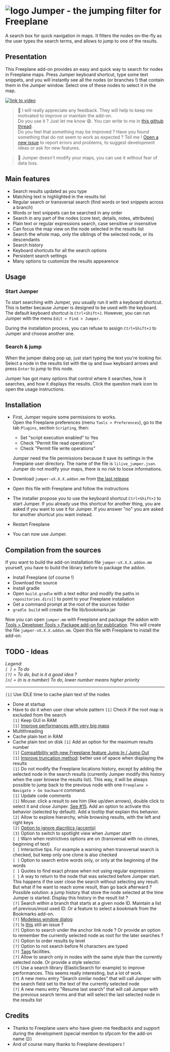 # ![logo](images/jumper-logo.png) Jumper - the jumping filter for Freeplane

A search box for quick navigation in maps. It filters the nodes on-the-fly as the user types the search terms, and allows to jump to one of the results.

## Presentation

This Freeplane add-on provides an easy and quick way to search for nodes in Freeplane maps. Press Jumper keyboard shortcut, type some text snippets, and you will instantly see all the nodes (or branches !) that contain them in the Jumper window. Select one of these nodes to select it in the map.

[![link to video](doc/demo-link.png)](https://vimeo.com/432653512)

> :bell: I will really appreciate any feedback. They will help to keep me motivated to improve or maintain the add-on.  
> Do you use it ? Just let me know :smile:. You can write to me in [this github thread](https://github.com/lilive/Freeplane-Jumper/issues/1).  
> Do you feel that something may be improved ? Have you found something that do not seem to work as expected ? Tell me ! [Open a new issue](https://github.com/lilive/Freeplane-Jumper/issues/new) to report errors and problems, to suggest development ideas or ask for new features.

> :bell: Jumper doesn't modify your maps, you can use it without fear of data loss.

## Main features

- Search results updated as you type
- Matching text is highlighted in the results list
- Regular search or transversal search (find words or text snippets across a branch)
- Words or text snippets can be searched in any order
- Search in any part of the nodes (core text, details, notes, attributes)
- Plain text or regular expressions search, case sensitive or insensitive
- Can focus the map view on the node selected in the results list
- Search the whole map, only the siblings of the selected node, or its descendants
- Search history
- Keyboard shortcuts for all the search options
- Persistent search settings
- Many options to customize the results appearence

## Usage

### Start Jumper

To start searching with Jumper, you usually run it with a keyboard shortcut. This is better because Jumper is designed to be used with the keyboard. The default keyboard shortcut is `Ctrl+Shift+J`. However, you can run Jumper with the menu `Edit > Find > Jumper`.

During the installation process, you can refuse to assign `Ctrl+Shift+J` to Jumper and choose another one.

### Search & jump

When the jumper dialog pop up, just start typing the text you're looking for. Select a node in the results list with the `Up` and `Down` keyboard arrows and press `Enter` to jump to this node.

Jumper has got many options that control where it searches, how it searches, and how it displays the results. Click the question mark icon to open the usage instructions.

## Installation

- First, Jumper require some permissions to works.  
  Open the Freeplane preferences (menu `Tools > Preferences`), go to the tab `Plugins`, section `Scripting`, then:

  - Set "script execution enabled" to Yes
  - Check "Permit file read operations"
  - Check "Permit file write operations"
  
  Jumper need the file permissions because it save its settings in the Freeplane user directory. The name of the file is `lilive_jumper.json`.  
  Jumper do not modify your maps, there is no risk to loose informations.
  
- Download `jumper-vX.X.X.addon.mm` from [the last release](https://github.com/lilive/Freeplane-Jumper/releases)

- Open this file with Freeplane and follow the instructions

- The installer propose you to use the keyboard shortcut `Ctrl+Shift+J` to start Jumper. If you already use this shortcut for another thing, you are asked if you want to use it for Jumper. If you answer "no" you are asked for another shortcut you want instead.

- Restart Freeplane

- You can now use Jumper.

## Compilation from the sources

If you want to build the add-on installation file `jumper-vX.X.X.addon.mm` yourself, you have to build the library before to package the addon.

- Install Freeplane (of course !)
- Download the source
- Install gradle
- Open `build.gradle` with a text editor and modify the paths in `repositories.dirs[]` to point to your Freeplane installation
- Get a command prompt at the root of the sources folder
- `gradle build` will create the file lib/bookmarks.jar

Now you can open `jumper.mm` with Freeplane and package the addon with [Tools > Developer Tools > Package add-on for publication](https://docs.freeplane.org/scripting/Add-ons_(Develop).html#publish). This will create the file `jumper-vX.X.X.addon.mm`. Open this file with Freeplane to install the add-on.

## TODO - Ideas

*Legend:  
`[ ]` = To do  
`[?]` = To do, but is it a good idea ?  
`[n]` = (n is a number) To do, lower number means higher priority*  

---

`[1]` Use IDLE time to cache plain text of the nodes  
- Done at startup
- Have to do it when user clear whole pattern
`[1]` Check if the root map is excluded from the search  
`[1]` Keep GUI in RAM  
`[1]` [Improve performances with very big maps](https://github.com/lilive/Freeplane-Jumper/issues/16)  
- Multithreading
- Cache plain text in RAM
- Cache plain text on disk
`[1]` Add an option for the maximum results number  
`[1]` [Compatibility with new Freeplane feature Jump In / Jump Out](https://github.com/lilive/Freeplane-Jumper/issues/11)  
`[1]` [Improve truncation method](https://github.com/lilive/Freeplane-Jumper/issues/12): better use of space when displaying the results  
`[1]` Do not modify the Freeplane locations history, except by adding the selected node in the search results (currently Jumper modify this history when the user browse the results list). This way, it will be always possible to jump back to the previous node with one `Freeplane > Navigate > Go backward` command.  
`[1]` Update code comments  
`[1]` Mouse: click a result to see him (like up/dwn arrows), double click to select it and close Jumper. [See #15](https://github.com/lilive/Freeplane-Jumper/issues/15). Add an option to activate this behavior (selected by default). Add a tooltip that explain this behavior.  
`[2]` Allow to explore hierarchy, while browsing results, with the left and right keys  
`[2]` [Option to ignore diacritics (accents)](https://github.com/lilive/Freeplane-Jumper/issues/7)  
`[3]` Option to switch to spotlight view when Jumper start  
`[ ]` Warn when restrictives options are on (transversal with no clones, beginning of text)  
`[ ]` Interactive tips. For example a warning when transversal search is checked, but keep only one clone is also checked  
`[ ]` Option to search entire words only, or only at the beginning of the words  
`[ ]` Quotes to find exact phrase when not using regular expressions  
`[ ]` A way to return to the node that was selected before Jumper start. This happens if the user close the search without selecting any result. But what if he want to reach some result, than go back afterward ? Possible solution: a jump history that store the node selected at the time Jumper is started. Display this history in the result list ?  
`[?]` Search within a branch that starts at a given node ID. Maintain a list of previous/most used ID. Or a feature to select a bookmark from the Bookmarks add-on.  
`[?]` [Modeless window dialog](https://sourceforge.net/p/freeplane/discussion/758437/thread/8ea365816c/#238d/a26a)  
`[?]` Is [this](https://sourceforge.net/p/freeplane/discussion/758437/thread/e7b4594c02/?page=1&limit=25#b0c3) still an issue ?  
`[?]` Option to search under the anchor link node ? Or provide an option to remember the currently selected node as root for the later searches ?  
`[?]` Option to order results by level  
`[?]` Option to not search before N characters are typed  
`[?]` [Tags](https://sourceforge.net/p/freeplane/discussion/758437/thread/8ea365816c/?page=1#1be2/844c/e758) facilities.  
`[?]` Allow to search only in nodes with the same style than the currently selected node. Or provide a style selector.  
`[?]` Use a search library (ElasticSearch for example) to improve performances. This seems really interesting, but a lot of work.  
`[?]` A new menu entry "Search similar nodes" that will call Jumper with the search field set to the text of the currently selected node  
`[?]` A new menu entry "Resume last search" that will call Jumper with the previous search terms and that will select the last selected node in the results list  

## Credits

- Thanks to Freeplane users who have given me feedbacks and support during the development (special mention to sfpcom for the add-on name :wink:)
- And of course many thanks to Freeplane developers !
